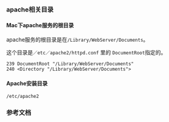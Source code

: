 ### apache相关目录
#### Mac下apache服务的根目录
apache服务的根目录是在`/Library/WebServer/Documents`。

这个目录是`／etc／apache2/httpd.conf` 里的 `DocumentRoot`指定的。

```
239 DocumentRoot "/Library/WebServer/Documents"
240 <Directory "/Library/WebServer/Documents">
```
#### Apache安装目录
```
/etc/apache2
```

### 参考文档
